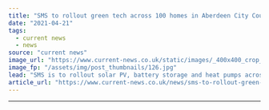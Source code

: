 ```yaml
---
title: "SMS to rollout green tech across 100 homes in Aberdeen City Council partnership"
date: "2021-04-21"
tags: 
  - current news
  - news
source: "current news"
image_url: "https://www.current-news.co.uk/static/images/_400x400_crop_center-center/green-tech-rollout-Aberdeen-image-SMS.jpg"
image_fp: "/assets/img/post_thumbnails/126.jpg"
lead: "​SMS is to rollout solar PV, battery storage and heat pumps across 100 homes as part of a new £5.2 million project."
article_url: "https://www.current-news.co.uk/news/sms-to-rollout-green-tech-across-100-homes-in-aberdeen-city-council-partnership?utm_source=rss-feeds&utm_medium=rss&utm_campaign=rss"
---
```


---
